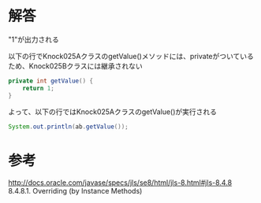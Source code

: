 # 解答
"1"が出力される

以下の行でKnock025AクラスのgetValue()メソッドには、privateがついているため、Knock025Bクラスには継承されない
```java
private int getValue() {
    return 1;
}
```
よって、以下の行ではKnock025AクラスのgetValue()が実行される
```java
System.out.println(ab.getValue());
```

# 参考
http://docs.oracle.com/javase/specs/jls/se8/html/jls-8.html#jls-8.4.8  
8.4.8.1. Overriding (by Instance Methods)
